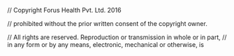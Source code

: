 // Copyright Forus Health Pvt. Ltd. 2016


// prohibited without the prior written consent of the copyright owner.
 
// All rights are reserved. Reproduction or transmission in whole or in part,
// in any form or by any means, electronic, mechanical or otherwise, is



